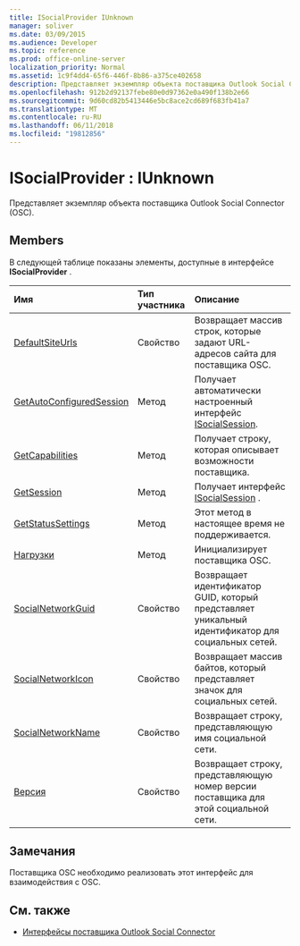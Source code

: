 ```yaml
---
title: ISocialProvider IUnknown
manager: soliver
ms.date: 03/09/2015
ms.audience: Developer
ms.topic: reference
ms.prod: office-online-server
localization_priority: Normal
ms.assetid: 1c9f4dd4-65f6-446f-8b86-a375ce402658
description: Представляет экземпляр объекта поставщика Outlook Social Connector (OSC).
ms.openlocfilehash: 912b2d92137febe80e0d97362e0a490f138b2e66
ms.sourcegitcommit: 9d60cd82b5413446e5bc8ace2cd689f683fb41a7
ms.translationtype: MT
ms.contentlocale: ru-RU
ms.lasthandoff: 06/11/2018
ms.locfileid: "19812856"
---
```

# <a name="isocialprovider--iunknown"></a>ISocialProvider : IUnknown

Представляет экземпляр объекта поставщика Outlook Social Connector (OSC).
  
## <a name="members"></a>Members

В следующей таблице показаны элементы, доступные в интерфейсе **ISocialProvider** . 
  
|**Имя**|**Тип участника**|**Описание**|
|:-----|:-----|:-----|
|[DefaultSiteUrls](isocialprovider-defaultsiteurls.md) <br/> |Свойство  <br/> |Возвращает массив строк, которые задают URL-адресов сайта для поставщика OSC.  <br/> |
|[GetAutoConfiguredSession](isocialprovider-getautoconfiguredsession.md) <br/> |Метод  <br/> |Получает автоматически настроенный интерфейс [ISocialSession](isocialsessioniunknown.md).  <br/> |
|[GetCapabilities](isocialprovider-getcapabilities.md) <br/> |Метод  <br/> |Получает строку, которая описывает возможности поставщика.  <br/> |
|[GetSession](isocialprovider-getsession.md) <br/> |Метод  <br/> |Получает интерфейс [ISocialSession](isocialsessioniunknown.md) .  <br/> |
|[GetStatusSettings](isocialprovider-getstatussettings.md) <br/> |Метод  <br/> |Этот метод в настоящее время не поддерживается.  <br/> |
|[Нагрузки](isocialprovider-load.md) <br/> |Метод  <br/> |Инициализирует поставщика OSC.  <br/> |
|[SocialNetworkGuid](isocialprovider-socialnetworkguid.md) <br/> |Свойство  <br/> |Возвращает идентификатор GUID, который представляет уникальный идентификатор для социальных сетей.  <br/> |
|[SocialNetworkIcon](isocialprovider-socialnetworkicon.md) <br/> |Свойство  <br/> |Возвращает массив байтов, который представляет значок для социальных сетей.  <br/> |
|[SocialNetworkName](isocialprovider-socialnetworkname.md) <br/> |Свойство  <br/> |Возвращает строку, представляющую имя социальной сети.  <br/> |
|[Версия](isocialprovider-version.md) <br/> |Свойство  <br/> |Возвращает строку, представляющую номер версии поставщика для этой социальной сети.  <br/> |
   
## <a name="remarks"></a>Замечания

Поставщика OSC необходимо реализовать этот интерфейс для взаимодействия с OSC.
  
## <a name="see-also"></a>См. также

- [Интерфейсы поставщика Outlook Social Connector](outlook-social-connector-provider-interfaces.md)

